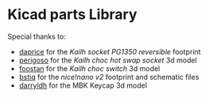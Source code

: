 # Kicad parts Library

Special thanks to:

- [daprice](https://github.com/daprice/keyswitches.pretty) for the *Kailh socket PG1350 reversible* footprint
- [perigoso](https://github.com/perigoso/keyswitch-kicad-library) for the *Kailh choc hot swap socket* 3d model
- [foostan](https://github.com/foostan/kbd) for the *Kailh choc switch* 3d model
- [bstiq](https://github.com/bstiq/nice-nano-kicad) for the *nice!nano v2* footprint and schematic files
- [darryldh](https://www.thingiverse.com/thing:4564253) for the MBK Keycap 3d model